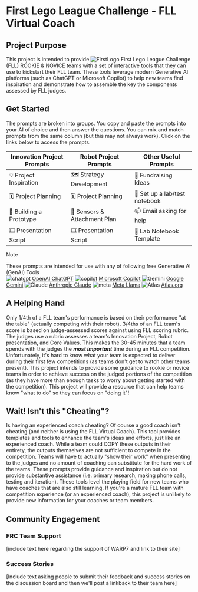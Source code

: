 #  First Lego League Challenge - FLL Virtual Coach 

## Project Purpose
This project is intended to provide ![FirstLogo](https://github.com/user-attachments/assets/d5070ad0-2355-4a49-ae3e-98100dba6242) First Lego League Challenge (FLL)  ROOKIE & NOVICE teams with a set of interactive tools that they can use to kickstart their FLL team. These tools leverage modern Generative AI platforms (such as ChatGPT or Microsoft Copilot) to help new teams find inspiration and demonstrate how to assemble the key the components assessed by FLL judges.

## Get Started
The prompts are broken into groups. You copy and paste the prompts into your AI of choice and then answer the questions. You can mix and match prompts from the same column (but this may not always work).  Click on the links below to access the prompts.  

| Innovation Project Prompts | Robot Project Prompts | Other Useful Prompts |
| -- | --- | ---|
| 💡 Project Inspiration | 🗺️ Strategy Development | 🧁 Fundraising Ideas  |
| 🗓️ Project Planning | 🗓️ Project Planning | 📔 Set up a lab/test notebook |
| 🧰 Building a Prototype | 🤖 Sensors & Attachment Plan | 📫 Email asking for help |
| 🎞️ Presentation Script | 🎞️ Presentation Script | 📔 Lab Notebook Template |


> [!NOTE]
> These prompts are intended for use with any of following free Generative AI (GenAI) Tools  
> ![chatgpt](https://github.com/user-attachments/assets/5fce563b-030e-49cd-b006-c8d09df976e5)
[OpenAI ChatGPT](https://chatgpt.com/)  ![copilot](https://github.com/user-attachments/assets/77b4af09-51a8-453a-a74f-d79f4f911a94)
[Microsoft Copilot](https://copilot.microsoft.com/)  ![Gemini](https://github.com/user-attachments/assets/4bedebbc-3016-4f39-9c54-eb3682eeb11c)
[Google Gemini](https://gemini.google.com/app)  ![Claude](https://github.com/user-attachments/assets/2a7baffe-86d3-4d11-9207-2498010cfce9)
[Anthropic Claude](https://claude.ai/)  ![meta](https://github.com/user-attachments/assets/8304772d-38e3-4632-b0c2-c12ca43b3bda)
[Meta Llama](https://www.meta.ai/)  ![Atlas](https://github.com/user-attachments/assets/92f8a52a-067b-461b-9097-eb02c2f3bd2c)
[Atlas.org](https://www.atlas.org/)

## A Helping Hand
Only 1/4th of a FLL team's performance is based on their performance "at the table" (actually competing with their robot).  3/4ths of an FLL team's score is based on judge-assessed scores against using FLL scoring rubric.  The judges use a rubric assesses a team's Innovation Project, Robot presentation, and Core Values. This makes the 30-45 minutes that a team spends with the judges the **_most important_** time during an FLL competition.  Unfortunately, it's hard to know what your team is expected to deliver during their first few competitions (as teams don't get to watch other teams present). This project intends to provide some guidance to rookie or novice teams in order to achieve success on the judged portions of the competition (as they have more than enough tasks to worry about getting started with the competition).  This project will provide a resource that can help teams know "what to do" so they can focus on "doing it"!

## Wait! Isn't this "Cheating"?
Is having an experienced coach cheating? Of course a good coach isn't cheating (and neither is using the FLL Virtual Coach).  This tool provides templates and tools to enhance the team's ideas and efforts, just like an experienced coach. While a team could COPY these outputs in their entirety, the outputs themselves are not sufficient to compete in the competition.  Teams will have to actually "show their work" when presenting to the judges and no amount of coaching can substitute for the hard work of the teams.  These prompts provide guidance and inspiration but do not provide substantive assistance (i.e. primary research, making phone calls, testing and iteration). These tools level the playing field for new teams who have coaches that are also still learning.  If you're a mature FLL team with competition experience (or an experienced coach), this project is unlikely to provide new information for your coaches or team members.

## Community Engagement
### FRC Team Support
[include text here regarding the support of WARP7 and link to their site]
### Success Stories
[Include text asking people to submit their feedback and success stories on the discussion board and then we'll post a linkback to their team here] 
